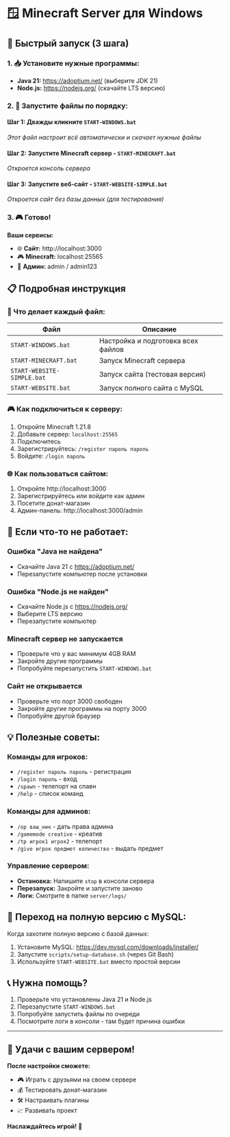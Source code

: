 # 🪟 Minecraft Server для Windows

## 🎯 Быстрый запуск (3 шага)

### 1. 📥 Установите нужные программы:
- **Java 21:** https://adoptium.net/ (выберите JDK 21)
- **Node.js:** https://nodejs.org/ (скачайте LTS версию)

### 2. 🚀 Запустите файлы по порядку:

#### **Шаг 1:** Дважды кликните `START-WINDOWS.bat`
*Этот файл настроит всё автоматически и скачает нужные файлы*

#### **Шаг 2:** Запустите Minecraft сервер - `START-MINECRAFT.bat`
*Откроется консоль сервера*

#### **Шаг 3:** Запустите веб-сайт - `START-WEBSITE-SIMPLE.bat`
*Откроется сайт без базы данных (для тестирования)*

### 3. 🎮 Готово!

**Ваши сервисы:**
- 🌐 **Сайт:** http://localhost:3000
- 🎮 **Minecraft:** localhost:25565  
- 👤 **Админ:** admin / admin123

## 📋 Подробная инструкция

### 🔧 Что делает каждый файл:

| Файл | Описание |
|------|----------|
| `START-WINDOWS.bat` | Настройка и подготовка всех файлов |
| `START-MINECRAFT.bat` | Запуск Minecraft сервера |
| `START-WEBSITE-SIMPLE.bat` | Запуск сайта (тестовая версия) |
| `START-WEBSITE.bat` | Запуск полного сайта с MySQL |

### 🎮 Как подключиться к серверу:

1. Откройте Minecraft 1.21.8
2. Добавьте сервер: `localhost:25565`
3. Подключитесь
4. Зарегистрируйтесь: `/register пароль пароль`
5. Войдите: `/login пароль`

### 🌐 Как пользоваться сайтом:

1. Откройте http://localhost:3000
2. Зарегистрируйтесь или войдите как админ
3. Посетите донат-магазин
4. Админ-панель: http://localhost:3000/admin

## 🚨 Если что-то не работает:

### Ошибка "Java не найдена"
- Скачайте Java 21 с https://adoptium.net/
- Перезапустите компьютер после установки

### Ошибка "Node.js не найден"  
- Скачайте Node.js с https://nodejs.org/
- Выберите LTS версию
- Перезапустите компьютер

### Minecraft сервер не запускается
- Проверьте что у вас минимум 4GB RAM
- Закройте другие программы
- Попробуйте перезапустить `START-WINDOWS.bat`

### Сайт не открывается
- Проверьте что порт 3000 свободен
- Закройте другие программы на порту 3000
- Попробуйте другой браузер

## 💡 Полезные советы:

### Команды для игроков:
- `/register пароль пароль` - регистрация
- `/login пароль` - вход
- `/spawn` - телепорт на спавн
- `/help` - список команд

### Команды для админов:
- `/op ваш_ник` - дать права админа
- `/gamemode creative` - креатив
- `/tp игрок1 игрок2` - телепорт
- `/give игрок предмет количество` - выдать предмет

### Управление сервером:
- **Остановка:** Напишите `stop` в консоли сервера
- **Перезапуск:** Закройте и запустите заново
- **Логи:** Смотрите в папке `server/logs/`

## 🔄 Переход на полную версию с MySQL:

Когда захотите полную версию с базой данных:

1. Установите MySQL: https://dev.mysql.com/downloads/installer/
2. Запустите `scripts/setup-database.sh` (через Git Bash)
3. Используйте `START-WEBSITE.bat` вместо простой версии

## 📞 Нужна помощь?

1. Проверьте что установлены Java 21 и Node.js
2. Перезапустите `START-WINDOWS.bat`
3. Попробуйте запустить файлы по очереди
4. Посмотрите логи в консоли - там будет причина ошибки

---

## 🎉 Удачи с вашим сервером!

**После настройки сможете:**
- 🎮 Играть с друзьями на своем сервере
- 💰 Тестировать донат-магазин  
- 🛠️ Настраивать плагины
- 📈 Развивать проект

**Наслаждайтесь игрой! 🚀**